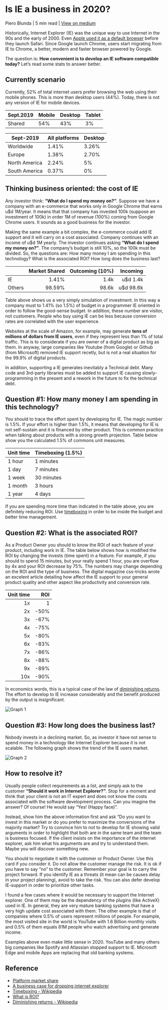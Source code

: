 # Is IE a business in 2020?

Piero Blunda | 5 min read | [View on medium](https://pieroblunda.medium.com/is-ie-a-business-in-2020-26ea96684dbd)

Historically, Internet Explorer (IE) was the unique way to use Internet in the 90s and the early of 2000. Even [Apple used it as a default browser](https://en.wikipedia.org/wiki/Internet_Explorer_for_Mac_OS_X) before they launch Safari. Since Google launch Chrome, users start migrating from IE to Chrome, a better, modern and faster browser powered by Google.

The question is: __How convenient is to develop an IE software compatible today?__ Let’s read some stats to answer better.

## Currently scenario

Currently, 52% of total internet users prefer browsing the web using their mobile phones. This is more than desktop users (44%). Today, there is not any version of IE for mobile devices.

Sept.2019 | Mobile | Desktop | Tablet
---- | ---- | ---- | ----
Shared | 54% | 43% | 3%

Sept-2019 | All platforms | Desktop
---- | ---- | ----
Worldwide | 1.41% | 3.26%
Europe | 1.38% | 2.70%
North America | 2.24% | 5%
South America | 0.37% | 0% 

## Thinking business oriented: the cost of IE

Any investor think: __“What do I spend my money on?”__. Suppose we have a company with an e-commerce that works only in Google Chrome that earns u$d 1M/year. It means that that company has invested 100k (suppose an investment of 100k) in order 1M of revenue (100%) coming from Google Chrome users. It sounds as a good business for the investor.

Making the same example a bit complex, the e-commerce could add IE support and it will carry on a cost associated. Company continues with an income of u$d 1M yearly. The investor continues asking __“What do I spend my money on?”__. The company’s budget is still 10%, so the 100k must be divided. So, the questions are: How many money I am spending in this technology? What is the associated ROI? How long does the business last?

|    | Market Shared | Outcoming (10%) |  Incoming |
|:------|-------------:|---------------:|---------:|
| IE     | 1.41%         | 1.4k            | u$d 1.4k  |
| Others | 98.59%        | 98.6k           | u$d 98.6k |

Table above shows us a very simply simulation of investment. In this way a company must to 1.41% (so 1.5%) of budget in a programmer IE oriented in order to follow the good-sense budget. In addition, these number are visitor, not customers. People who buy using IE can be less because conversion rates are correlated with the user experience.

Websites at the scale of Amazon, for example, may generate __tens of millions of dollars from IE users__, even if they represent less than 1% of total traffic. This is to considerate if you are owner of a digital product as big as them. In anyway, large companies like Youtube (from Google) or Github (from Microsoft) removed IE support recetly, but is not a real situation for the 99.9% of digital products.

In addition, supporting a IE generates inevitably a Technical debt. Many code and 3rd-party libraries must be added to support IE causing slowly-programming in the present and a rework in the future to fix the technical debt.

## Question #1: How many money I am spending in this technology?

You should to trace the effort spent by developing for IE. The magic number is 1.5%. If your effort is higher than 1.5%, it means that developing for IE is not self-sustain and it is financed by other product. This is common practice when talking about products with a strong growth projection. Table below show you the calculated 1.5% of commons unit measures.

| Unit time | Timeboxing (1.5%) |
|:----------|:------------------|
| 1 hour    | 1 minutes         |
| 1 day     | 7 minutes         |
| 1 week    | 30 minutes        |
| 1 month   | 3 hours           |
| 1 year    | 4 days            |

If you are spending more time than indicated in the table above, you are definitely reducing ROI. Use [timeboxing](https://en.wikipedia.org/wiki/Timeboxing) in order to be inside the budget and better time management.

## Question #2: What is the associated ROI?

As a Product Owner you should to know the ROI of each feature of your product, including work in IE. The table below shows how is modified the ROI by changing the invests (time spent) in a feature. For example, if you should to spend 15 minutes, but your really spend 1 hour, you are overflow by 4x and your ROI decrease by 75%. The numbers may change depending on the ROI and the type of business. The digital magazine css-tricks wrote an excelent article detailing how affect the IE support to your general product quality and other aspect like productivity and conversion rate.

|  Unit time  |       ROI       |
|-----------:|---------------:|
| 1x          | 1               |
| 2x          | -50%            |
| 3x          | -67%            |
| 4x          | -75%            |
| 5x          | -80%            |
| 6x          | -83%            |
| 7x          | -86%            |
| 8x          | -88%            |
| 9x          | -89%            |
| 10x         | -90%            |

In economics words, this is a typical case of the law of [diminishing returns](https://en.wikipedia.org/wiki/Diminishing_returns). The effort to develop to IE increase considerably and the benefit produced by the output is insignificant.

![Graph 1](https://miro.medium.com/max/1400/1*VcMLuIEKrQqBoMllDkb8yA.jpeg)

## Question #3: How long does the business last?

Nobody invests in a declining market. So, as investor it have not sense to spend money in a technology like Internet Explorer because it is not scalable. The following graph shows the trend of the IE users market.

![Graph 2](https://miro.medium.com/max/1400/1*4kQxZ0GxsOUgQ1E9uf7y3g.png)

## How to resolve it?

Usually people collect requirements as a list, and simply ask to the customer __“Should it work in Internet Explorer?”__. Stop for a moment and think that your client is not an IT expert and does not know the costs associated with the software development process. Can you imagine the answer? Of course! He would say “Yes! (Happy face)”.

Instead, show him the above information first and ask “Do you want to invest in this market or do you prefer to maximize the conversions of the majority market? Try to convince him to not to develop for IE showing valid arguments in order to highlight that both are in the same team and the team is business focused. If the client insists on the importance of the internet explorer, ask him what his arguments are and try to understand them. Maybe you will discover something new.

You should to negotiate it with the customer or Product Owner. Use this card if you consider it. Do not allow the customer manage the risk. It is ok if you have to say “no” to the customer. Remember your goal is to carry the project forward. If you identify IE as a threats (it mean can be causes delay in your project planning), avoid to take the risk. You can also defer develop IE-support in order to prioritize other tasks.

I found a few cases where it would be necessary to support the Internet explorer. One of them may be the dependency of the plugins (like ActiveX) used in IE. In general, they are very mature banking systems that have a very high update cost associated with them. The other example is that of companies where 0.5% of users represent millions of people. For example, the most visited site in the world is YouTube with 1.6 Billion monthly visits and 0.5% of them equals 81M people who watch advertising and generate income.

Examples above even make little sense in 2020. YouTube and many others big companies like Spotify and Atlassian stopped support to IE. Microsoft Edge and mobile Apps are replacing that old banking systems.

## Reference
* [Platform market share](https://gs.statcounter.com/platform-market-share/desktop-mobile-tablet)
* [A business case for dropping internet explorer](https://css-tricks.com/a-business-case-for-dropping-internet-explorer/)
* [Timeboxing - Wikipedia](https://en.wikipedia.org/wiki/Timeboxing)
* [What is ROI?](https://www.workana.com/i/glossary/what-is-roi/)
* [Diminishing returns - Wikipedia](https://en.wikipedia.org/wiki/Diminishing_returns)